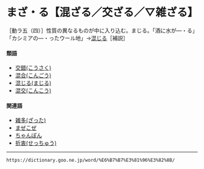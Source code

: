 # まざ・る【混ざる／交ざる／▽雑ざる】

［動ラ五（四）］性質の異なるものが中に入り込む。まじる。「酒に水が―・る」「カシミアの―・ったウール地」→[混じる](https://dictionary.goo.ne.jp/word/%E6%B7%B7%E3%81%98%E3%82%8B_%28%E3%81%BE%E3%81%98%E3%82%8B%29/#jn-208044)［補説］

#### 類語

-   [交錯(こうさく)](https://dictionary.goo.ne.jp/word/%E4%BA%A4%E9%8C%AF/#jn-72926)
-   [混合(こんごう)](https://dictionary.goo.ne.jp/word/%E6%B7%B7%E5%90%88/#jn-83373)
-   [混じる(まじる)](https://dictionary.goo.ne.jp/word/%E6%B7%B7%E3%81%98%E3%82%8B_%28%E3%81%BE%E3%81%98%E3%82%8B%29/#jn-208044)
-   [混交(こんこう)](https://dictionary.goo.ne.jp/word/%E6%B7%B7%E4%BA%A4/#jn-83369)

#### 関連語

-   [雑多(ざった)](https://dictionary.goo.ne.jp/word/%E9%9B%91%E5%A4%9A/#jn-88455)
-   [まぜこぜ](https://dictionary.goo.ne.jp/word/%E3%81%BE%E3%81%9C%E3%81%93%E3%81%9C/#jn-208217)
-   [ちゃんぽん](https://dictionary.goo.ne.jp/word/%E3%81%A1%E3%82%83%E3%82%93%E3%81%BD%E3%82%93/#jn-142919)
-   [折衷(せっちゅう)](https://dictionary.goo.ne.jp/word/%E6%8A%98%E8%A1%B7/#jn-124660)

---
`https://dictionary.goo.ne.jp/word/%E6%B7%B7%E3%81%96%E3%82%8B/`